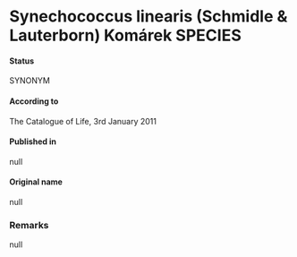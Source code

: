 # Synechococcus linearis (Schmidle & Lauterborn) Komárek SPECIES

#### Status
SYNONYM

#### According to
The Catalogue of Life, 3rd January 2011

#### Published in
null

#### Original name
null

### Remarks
null